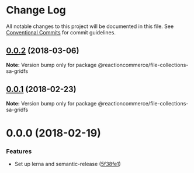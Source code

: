 # Change Log

All notable changes to this project will be documented in this file.
See [Conventional Commits](https://conventionalcommits.org) for commit guidelines.

<a name="0.0.2"></a>
## [0.0.2](https://github.com/reactioncommerce/reaction-file-collections/compare/@reactioncommerce/file-collections-sa-gridfs@0.0.1...@reactioncommerce/file-collections-sa-gridfs@0.0.2) (2018-03-06)




**Note:** Version bump only for package @reactioncommerce/file-collections-sa-gridfs

<a name="0.0.1"></a>
## [0.0.1](https://github.com/reactioncommerce/reaction-file-collections/compare/@reactioncommerce/file-collections-sa-gridfs@0.0.0...@reactioncommerce/file-collections-sa-gridfs@0.0.1) (2018-02-23)




**Note:** Version bump only for package @reactioncommerce/file-collections-sa-gridfs

<a name="0.0.0"></a>
# 0.0.0 (2018-02-19)


### Features

* Set up lerna and semantic-release ([5f38fe1](https://github.com/reactioncommerce/reaction-file-collections/commit/5f38fe1))
